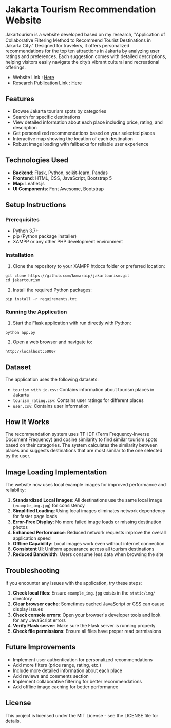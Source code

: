 # Jakarta Tourism Recommendation Website

Jakartourism is a website developed based on my research, "Application of Collaborative Filtering Method to Recommend Tourist Destinations in Jakarta City." Designed for travelers, it offers personalized recommendations for the top ten attractions in Jakarta by analyzing user ratings and preferences. Each suggestion comes with detailed descriptions, helping visitors easily navigate the city’s vibrant cultural and recreational offerings.

- Website Link : <a href="https://project.komaraip.com/jakartourism/">Here</a><br>
- Research Publication Link : <a href="https://doi.org/10.1109/ICISS62896.2024.10751604">Here</a>

## Features

- Browse Jakarta tourism spots by categories
- Search for specific destinations
- View detailed information about each place including price, rating, and description
- Get personalized recommendations based on your selected places
- Interactive map showing the location of each destination
- Robust image loading with fallbacks for reliable user experience

## Technologies Used

- **Backend**: Flask, Python, scikit-learn, Pandas
- **Frontend**: HTML, CSS, JavaScript, Bootstrap 5
- **Map**: Leaflet.js
- **UI Components**: Font Awesome, Bootstrap

## Setup Instructions

### Prerequisites

- Python 3.7+
- pip (Python package installer)
- XAMPP or any other PHP development environment

### Installation

1. Clone the repository to your XAMPP htdocs folder or preferred location:

```
git clone https://github.com/komaraip/jakartourism.git
cd jakartourism
```

2. Install the required Python packages:

```
pip install -r requirements.txt
```

### Running the Application

1. Start the Flask application with run directly with Python:

```
python app.py
```

2. Open a web browser and navigate to:

```
http://localhost:5000/
```

## Dataset

The application uses the following datasets:
- `tourism_with_id.csv`: Contains information about tourism places in Jakarta
- `tourism_rating.csv`: Contains user ratings for different places
- `user.csv`: Contains user information

## How It Works

The recommendation system uses TF-IDF (Term Frequency-Inverse Document Frequency) and cosine similarity to find similar tourism spots based on their categories. The system calculates the similarity between places and suggests destinations that are most similar to the one selected by the user.

## Image Loading Implementation

The website now uses local example images for improved performance and reliability:

1. **Standardized Local Images**: All destinations use the same local image (`example_img.jpg`) for consistency
2. **Simplified Loading**: Using local images eliminates network dependency for faster page loads
3. **Error-Free Display**: No more failed image loads or missing destination photos
4. **Enhanced Performance**: Reduced network requests improve the overall application speed
5. **Offline Capability**: Local images work even without internet connection
6. **Consistent UI**: Uniform appearance across all tourism destinations
7. **Reduced Bandwidth**: Users consume less data when browsing the site

## Troubleshooting

If you encounter any issues with the application, try these steps:

1. **Check local files**: Ensure `example_img.jpg` exists in the `static/img/` directory
2. **Clear browser cache**: Sometimes cached JavaScript or CSS can cause display issues
3. **Check console errors**: Open your browser's developer tools and look for any JavaScript errors
4. **Verify Flask server**: Make sure the Flask server is running properly
5. **Check file permissions**: Ensure all files have proper read permissions

## Future Improvements

- Implement user authentication for personalized recommendations
- Add more filters (price range, rating, etc.)
- Include more detailed information about each place
- Add reviews and comments section
- Implement collaborative filtering for better recommendations
- Add offline image caching for better performance

## License

This project is licensed under the MIT License - see the LICENSE file for details.
